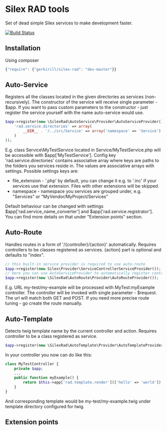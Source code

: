 Silex RAD tools
===============

Set of dead simple Silex services to make development faster.

[![Build Status](https://travis-ci.org/gerkirill/silex-rad.svg?branch=master)](https://travis-ci.org/gerkirill/silex-rad)

Installation
------------

Using composer

```js
{"require": {"gerkirill/silex-rad": "dev-master"}}
```

Auto-Service
------------

Registers all the classes located in the given directories as services (non-recursively). The constructor of the service
will receive single parameter - $app. If you want to pass custom parameters to the constructor - just register the service
yourself with the name auto-service would use.

```php
$app->register(new \SilexRad\AutoService\Provider\AutoServiceProvider(), array(
    'rad.service.directories' => array(
        __DIR__ . '/../src/Service' => array('namespace' => 'Service')
    )
));
```

E.g. class Service\MyTestService located in Service/MyTestService.php will be accessible with $app['MyTestService'].
Config key 'rad.service.directories' contains associative array where keys are paths to the folders you services reside in.
The values are associative arrays with settings. Possible settings keys are:
 - file_extension - '.php' by default, you can change it e.g. to '.inc' if your services use that extension. Files with 
 other extensions will be skipped.
 - namespace - namespace you services are grouped under, e.g. "Services" or "MyVendor/MyProject/Services"

Default behaviour can be changed with settings $app['rad.service_name_converter'] and $app['rad.service.registrator'].
You can find more details on that under "Extension points" section.
 

Auto-Route
----------

Handles routes in a form of '/{controller}/{action}' automatically. Requires controllers to be classes registered as services. {action} part is optional and defaults to "index".

```php
// this built-in service provider is required to use auto-route
$app->register(new Silex\Provider\ServiceControllerServiceProvider());
// here you can use AutoServiceProvider to automatically register controllers as services, or you'll have to do it manually
$app->register(new \SilexRad\AutoRoute\Provider\AutoRouteProvider());
```

E.g. URL my-test/my-example will be processed with MyTest:myExample controller. The controller will be invoked with single parameter - $request. The url will match both GET and POST. If you need more precise route tuning - go create the route manually.

Auto-Template
-------------

Detects twig template name by the current controller and action. Requires controller to be a class registered as service.

```php
$app->register(new \SilexRad\AutoTemplate\Provider\AutoTemplateProvider());
```

In your controller you now can do like this:

```php
class MyTestController {
    private $app;
    ...
    public function myExample() {
        return $this->app['rad.template.render'](['hello' => 'world']);
    }    
}
```

And corresponding template would be my-test/my-example.twig under template directory configured for twig.

Extension points
----------------